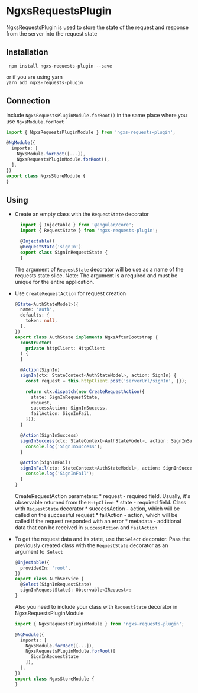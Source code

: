 # NgxsRequestsPlugin
NgxsRequestsPlugin is used to store the state of the request and response from the server into the request state

## Installation

`
npm install ngxs-requests-plugin --save`

or if you are using yarn\
`yarn add ngxs-requests-plugin
`

## Connection
Include `NgxsRequestsPluginModule.forRoot()` in the same place where you use `NgxsModule.forRoot`
```typescript
import { NgxsRequestsPluginModule } from 'ngxs-requests-plugin';

@NgModule({
  imports: [
    NgxsModule.forRoot([...]),
    NgxsRequestsPluginModule.forRoot(),
  ],
})
export class NgxsStoreModule {
}
```

## Using
* Create an empty class with the `RequestState` decorator
    ```typescript
      import { Injectable } from '@angular/core';
      import { RequestState } from 'ngxs-requests-plugin';
  
      @Injectable()
      @RequestState('signIn')
      export class SignInRequestState {
      }
    ```
  The argument of `RequestState` decorator will be use as a name of the requests state slice. Note: The argument is a required and must be unique for the entire application.  

* Use `CreateRequestAction` for request creation
    ```typescript
    @State<AuthStateModel>({
      name: 'auth',
      defaults: {
        token: null,
      },
    })
    export class AuthState implements NgxsAfterBootstrap {  
      constructor(
        private httpClient: HttpClient
      ) {
      }
    
      @Action(SignIn)
      signIn(ctx: StateContext<AuthStateModel>, action: SignIn) {
        const request = this.httpClient.post('serverUrl/signIn', {});
    
        return ctx.dispatch(new CreateRequestAction({
          state: SignInRequestState,
          request,
          successAction: SignInSuccess,
          failAction: SignInFail,
        }));
      }
    
      @Action(SignInSuccess)
      signInSuccess(ctx: StateContext<AuthStateModel>, action: SignInSuccess) {
        console.log('SignInSuccess');
      }
    
      @Action(SignInFail)
      signInFail(ctx: StateContext<AuthStateModel>, action: SignInSuccess) {
        console.log('SignInFail');
      }
    }
    ```
    CreateRequestAction parameters:
      * request - required field. Usually, it's observable returned from the `HttpClient`
      * state - required field. Class with `RequestState` decorator
      * successAction - action, which will be called on the successful request
      * failAction - action, which will be called if the request responded with an error
      * metadata - additional data that can be received in `successAction` and `failAction`

* To get the request data and its state, use the `Select` decorator. Pass the previously created class with the `RequestState` decorator as an argument to` Select`  
    ```typescript
    @Injectable({
      providedIn: 'root',
    })
    export class AuthService {
      @Select(SignInRequestState)
      signInRequestState$: Observable<IRequest>;
    }
    ```
    Also you need to include your class with `RequestState` decorator in NgxsRequestsPluginModule
    ```typescript
    import { NgxsRequestsPluginModule } from 'ngxs-requests-plugin';
    
    @NgModule({
      imports: [
        NgxsModule.forRoot([...]),
        NgxsRequestsPluginModule.forRoot([
          SignInRequestState
        ]),
      ],
    })
    export class NgxsStoreModule {
    }
    ```
